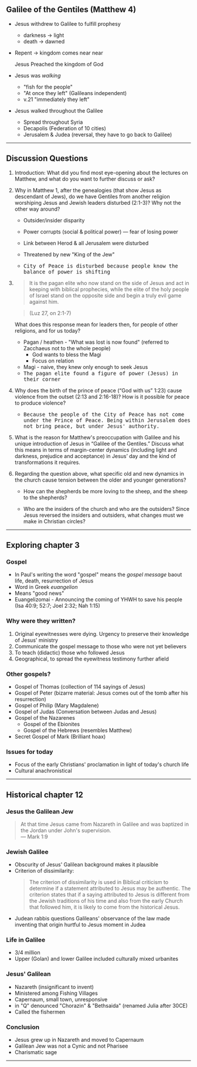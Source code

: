 ---
---

## Galilee of the Gentiles (Matthew 4)

- Jesus withdrew to Galilee to fulfill prophesy

  - darkness → light
  - death → dawned

- Repent → kingdom comes near near

  Jesus Preached the kingdom of God

- Jesus was _walking_

  - "fish for the people"
  - "At once they left" (Galileans independent)
  - v.21 "immediately they left"

- Jesus walked throughout the Galilee

  - Spread throughout Syria
  - Decapolis (Federation of 10 cities)
  - Jerusalem & Judea (reversal, they have to go back to Galilee)

<hr class='section' />

## Discussion Questions

1. Introduction: What did you find most eye-opening about the lectures on Matthew, and what do you want to further discuss or ask?

2. Why in Matthew 1, after the genealogies (that show Jesus as descendant of Jews), do we have Gentiles from another religion worshiping Jesus and Jewish leaders disturbed (2:1-3)? Why not the other way around?

   - Outsider/insider disparity
   - Power corrupts (social & political power) &mdash; fear of losing power
   - Link between Herod & all Jerusalem were disturbed
   - Threatened by new "King of the Jew"

   - <samp>City of Peace is disturbed because people know the balance of power is shifting</samp>

3. > It is the pagan elite who now stand on the side of Jesus and act in keeping with biblical prophecies, while the elite of the holy people of Israel stand on the opposite side and begin a truly evil game against him.

   > (Luz 27, on 2:1-7)

   What does this response mean for leaders then, for people of other religions, and for us today?

   - Pagan / heathen - "What was lost is now found" (referred to Zacchaeus not to the whole people)
     - God wants to bless the Magi
     - Focus on relation
   - Magi - naive, they knew only enough to seek Jesus
   - <samp>The pagan elite found a figure of power (Jesus) in their corner</samp>

4. Why does the birth of the prince of peace (“God with us” 1:23) cause violence from the outset (2:13 and 2:16-18)? How is it possible for peace to produce violence?

   - <samp>Because the people of the City of Peace has not come under the Prince of Peace. Being within Jerusalem does not bring peace, but under Jesus' authority.</samp>

6. What is the reason for Matthew's preoccupation with Galilee and his unique introduction of Jesus in “Galilee of the Gentiles.” Discuss what this means in terms of margin-center dynamics (including light and darkness, prejudice and acceptance) in Jesus’ day and the kind of transformations it requires.

7. Regarding the question above, what specific old and new dynamics in the church cause tension between the older and younger generations?

   - How can the shepherds be more loving to the sheep, and the sheep to the shepherds?

   - Who are the insiders of the church and who are the outsiders? Since Jesus reversed the insiders and outsiders, what changes must we make in Christian circles?

<hr class='section' />

## Exploring chapter 3

### Gospel

- In Paul's writing the word "gospel" means the _gospel message_ baout life, death, resurrection of Jesus
- Word in Greek _euangelion_
- Means "good news"
- Euangelizomai - Announcing the coming of YHWH to save his people (Isa 40:9; 52:7; Joel 2:32; Nah 1:15)

### Why were they written?

1. Original eyewitnesses were dying. Urgency to preserve their knowledge of Jesus' ministry
2. Communicate the gospel message to those who were not yet believers
3. To teach (didactic) those who followed Jesus
4. Geographical, to spread the eyewitness testimony further afield

### Other gospels?

- Gospel of Thomas (collection of 114 sayings of Jesus)
- Gospel of Peter (bizarre material: Jesus comes out of the tomb after his resurrection)
- Gospel of Philip (Mary Magdalene)
- Gospel of Judas (Conversation between Judas and Jesus)
- Gospel of the Nazarenes
  - Gospel of the Ebionites
  - Gospel of the Hebrews (resembles Matthew)
- Secret Gospel of Mark (Brilliant hoax)

### Issues for today

- Focus of the early Christians' proclamation in light of today's church life
- Cultural anachronistical

<hr class='section' />

## Historical chapter 12

### Jesus the Galilean Jew

> At that time Jesus came from Nazareth in Galilee and was baptized in the Jordan under John's supervision.
> <br/>&mdash; Mark 1:9

### Jewish Galilee

- Obscurity of Jesus' Galilean background makes it plausible
- Criterion of dissimilarity:
  > The criterion of dissimilarity is used in Biblical criticism to determine if a statement attributed to Jesus may be authentic. The criterion states that if a saying attributed to Jesus is different from the Jewish traditions of his time and also from the early Church that followed him, it is likely to come from the historical Jesus.
- Judean rabbis questions Galileans' observance of the law made inventing that origin hurtful to Jesus moment in Judea

### Life in Galilee

- 3/4 million
- Upper (Golan) and lower Galilee included culturally mixed urbanites

### Jesus' Galilean

- Nazareth (insignificant to invent)
- Ministered among Fishing Villages
- Capernaum, small town, unresponsive
- in "Q" denounced "Chorazin" & "Bethsaida" (renamed Julia after 30CE)
- Called the fishermen

### Conclusion

- Jesus grew up in Nazareth and moved to Capernaum
- Galilean Jew was not a Cynic and not Pharisee
- Charismatic sage



<hr class='logo' />